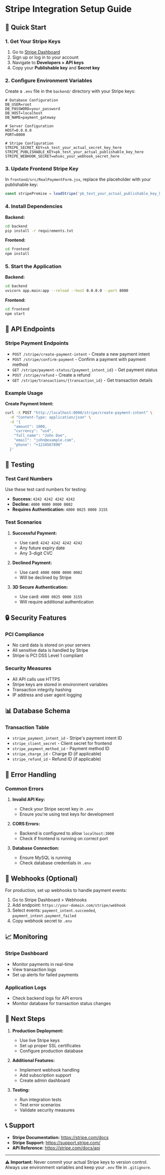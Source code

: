 # Stripe Integration Setup Guide

## 🚀 Quick Start

### 1. Get Your Stripe Keys

1. Go to [Stripe Dashboard](https://dashboard.stripe.com/)
2. Sign up or log in to your account
3. Navigate to **Developers > API keys**
4. Copy your **Publishable key** and **Secret key**

### 2. Configure Environment Variables

Create a `.env` file in the `backend/` directory with your Stripe keys:

```env
# Database Configuration
DB_USER=root
DB_PASSWORD=your_password
DB_HOST=localhost
DB_NAME=payment_gateway

# Server Configuration
HOST=0.0.0.0
PORT=8000

# Stripe Configuration
STRIPE_SECRET_KEY=sk_test_your_actual_secret_key_here
STRIPE_PUBLISHABLE_KEY=pk_test_your_actual_publishable_key_here
STRIPE_WEBHOOK_SECRET=whsec_your_webhook_secret_here
```

### 3. Update Frontend Stripe Key

In `frontend/src/RealPaymentForm.jsx`, replace the placeholder with your publishable key:

```javascript
const stripePromise = loadStripe('pk_test_your_actual_publishable_key_here');
```

### 4. Install Dependencies

**Backend:**
```bash
cd backend
pip install -r requirements.txt
```

**Frontend:**
```bash
cd frontend
npm install
```

### 5. Start the Application

**Backend:**
```bash
cd backend
uvicorn app.main:app --reload --host 0.0.0.0 --port 8000
```

**Frontend:**
```bash
cd frontend
npm start
```

## 🔧 API Endpoints

### Stripe Payment Endpoints

- `POST /stripe/create-payment-intent` - Create a new payment intent
- `POST /stripe/confirm-payment` - Confirm a payment with payment method
- `GET /stripe/payment-status/{payment_intent_id}` - Get payment status
- `POST /stripe/refund` - Create a refund
- `GET /stripe/transactions/{transaction_id}` - Get transaction details

### Example Usage

**Create Payment Intent:**
```bash
curl -X POST "http://localhost:8000/stripe/create-payment-intent" \
  -H "Content-Type: application/json" \
  -d '{
    "amount": 1000,
    "currency": "usd",
    "full_name": "John Doe",
    "email": "john@example.com",
    "phone": "+1234567890"
  }'
```

## 🧪 Testing

### Test Card Numbers

Use these test card numbers for testing:

- **Success:** `4242 4242 4242 4242`
- **Decline:** `4000 0000 0000 0002`
- **Requires Authentication:** `4000 0025 0000 3155`

### Test Scenarios

1. **Successful Payment:**
   - Use card: `4242 4242 4242 4242`
   - Any future expiry date
   - Any 3-digit CVC

2. **Declined Payment:**
   - Use card: `4000 0000 0000 0002`
   - Will be declined by Stripe

3. **3D Secure Authentication:**
   - Use card: `4000 0025 0000 3155`
   - Will require additional authentication

## 🔒 Security Features

### PCI Compliance
- No card data is stored on your servers
- All sensitive data is handled by Stripe
- Stripe is PCI DSS Level 1 compliant

### Security Measures
- All API calls use HTTPS
- Stripe keys are stored in environment variables
- Transaction integrity hashing
- IP address and user agent logging

## 📊 Database Schema

### Transaction Table
- `stripe_payment_intent_id` - Stripe's payment intent ID
- `stripe_client_secret` - Client secret for frontend
- `stripe_payment_method_id` - Payment method ID
- `stripe_charge_id` - Charge ID (if applicable)
- `stripe_refund_id` - Refund ID (if applicable)

## 🚨 Error Handling

### Common Errors

1. **Invalid API Key:**
   - Check your Stripe secret key in `.env`
   - Ensure you're using test keys for development

2. **CORS Errors:**
   - Backend is configured to allow `localhost:3000`
   - Check if frontend is running on correct port

3. **Database Connection:**
   - Ensure MySQL is running
   - Check database credentials in `.env`

## 🔄 Webhooks (Optional)

For production, set up webhooks to handle payment events:

1. Go to Stripe Dashboard > Webhooks
2. Add endpoint: `https://your-domain.com/stripe/webhook`
3. Select events: `payment_intent.succeeded`, `payment_intent.payment_failed`
4. Copy webhook secret to `.env`

## 📈 Monitoring

### Stripe Dashboard
- Monitor payments in real-time
- View transaction logs
- Set up alerts for failed payments

### Application Logs
- Check backend logs for API errors
- Monitor database for transaction status changes

## 🎯 Next Steps

1. **Production Deployment:**
   - Use live Stripe keys
   - Set up proper SSL certificates
   - Configure production database

2. **Additional Features:**
   - Implement webhook handling
   - Add subscription support
   - Create admin dashboard

3. **Testing:**
   - Run integration tests
   - Test error scenarios
   - Validate security measures

## 📞 Support

- **Stripe Documentation:** https://stripe.com/docs
- **Stripe Support:** https://support.stripe.com/
- **API Reference:** https://stripe.com/docs/api

---

**⚠️ Important:** Never commit your actual Stripe keys to version control. Always use environment variables and keep your `.env` file in `.gitignore`. 